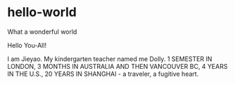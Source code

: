# hello-world
What a wonderful world

Hello You-All!

I am Jieyao. My kindergarten teacher named me Dolly. 
1 SEMESTER IN LONDON, 3 MONTHS IN AUSTRALIA AND THEN VANCOUVER BC, 4 YEARS IN THE U.S., 20 YEARS IN SHANGHAI - a traveler, a fugitive heart. 
